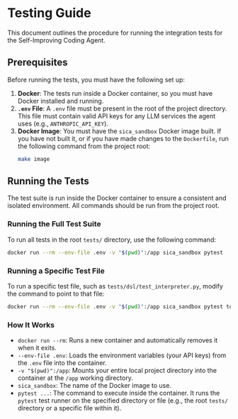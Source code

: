 # Testing Guide

This document outlines the procedure for running the integration tests for the Self-Improving Coding Agent.

## Prerequisites

Before running the tests, you must have the following set up:

1.  **Docker**: The tests run inside a Docker container, so you must have Docker installed and running.
2.  **`.env` File**: A `.env` file must be present in the root of the project directory. This file must contain valid API keys for any LLM services the agent uses (e.g., `ANTHROPIC_API_KEY`).
3.  **Docker Image**: You must have the `sica_sandbox` Docker image built. If you have not built it, or if you have made changes to the `Dockerfile`, run the following command from the project root:
    ```bash
    make image
    ```

## Running the Tests

The test suite is run inside the Docker container to ensure a consistent and isolated environment. All commands should be run from the project root.

### Running the Full Test Suite

To run all tests in the root `tests/` directory, use the following command:

```bash
docker run --rm --env-file .env -v "$(pwd)":/app sica_sandbox pytest
```

### Running a Specific Test File

To run a specific test file, such as `tests/dsl/test_interpreter.py`, modify the command to point to that file:

```bash
docker run --rm --env-file .env -v "$(pwd)":/app sica_sandbox pytest tests/dsl/test_interpreter.py
```

### How It Works

-   `docker run --rm`: Runs a new container and automatically removes it when it exits.
-   `--env-file .env`: Loads the environment variables (your API keys) from the `.env` file into the container.
-   `-v "$(pwd)":/app`: Mounts your entire local project directory into the container at the `/app` working directory.
-   `sica_sandbox`: The name of the Docker image to use.
-   `pytest ...`: The command to execute inside the container. It runs the `pytest` test runner on the specified directory or file (e.g., the root `tests/` directory or a specific file within it).
